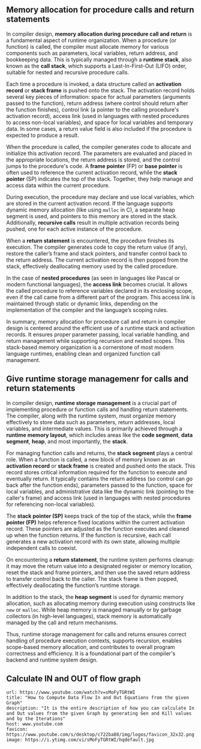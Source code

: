 ## Memory allocation for procedure calls and return statements

In compiler design, **memory allocation during procedure call and return** is a fundamental aspect of runtime organization. When a procedure (or function) is called, the compiler must allocate memory for various components such as parameters, local variables, return address, and bookkeeping data. This is typically managed through a **runtime stack**, also known as the **call stack**, which supports a Last-In-First-Out (LIFO) order, suitable for nested and recursive procedure calls.

Each time a procedure is invoked, a data structure called an **activation record** or **stack frame** is pushed onto the stack. The activation record holds several key pieces of information: space for actual parameters (arguments passed to the function), return address (where control should return after the function finishes), control link (a pointer to the calling procedure's activation record), access link (used in languages with nested procedures to access non-local variables), and space for local variables and temporary data. In some cases, a return value field is also included if the procedure is expected to produce a result.

When the procedure is called, the compiler generates code to allocate and initialize this activation record. The parameters are evaluated and placed in the appropriate locations, the return address is stored, and the control jumps to the procedure's code. A **frame pointer** (FP) or **base pointer** is often used to reference the current activation record, while the **stack pointer** (SP) indicates the top of the stack. Together, they help manage and access data within the current procedure.

During execution, the procedure may declare and use local variables, which are stored in the current activation record. If the language supports dynamic memory allocation (like using `malloc` in C), a separate heap segment is used, and pointers to this memory are stored in the stack. Additionally, **recursive calls** result in multiple activation records being pushed, one for each active instance of the procedure.

When a **return statement** is encountered, the procedure finishes its execution. The compiler generates code to copy the return value (if any), restore the caller’s frame and stack pointers, and transfer control back to the return address. The current activation record is then popped from the stack, effectively deallocating memory used by the called procedure.

In the case of **nested procedures** (as seen in languages like Pascal or modern functional languages), the **access link** becomes crucial. It allows the called procedure to reference variables declared in its enclosing scope, even if the call came from a different part of the program. This access link is maintained through static or dynamic links, depending on the implementation of the compiler and the language’s scoping rules.

In summary, memory allocation for procedure call and return in compiler design is centered around the efficient use of a runtime stack and activation records. It ensures proper parameter passing, local variable handling, and return management while supporting recursion and nested scopes. This stack-based memory organization is a cornerstone of most modern language runtimes, enabling clean and organized function call management.

## Give runtime storage managemenr for calls and return statements

In compiler design, **runtime storage management** is a crucial part of implementing procedure or function calls and handling return statements. The compiler, along with the runtime system, must organize memory effectively to store data such as parameters, return addresses, local variables, and intermediate values. This is primarily achieved through a **runtime memory layout**, which includes areas like the **code segment**, **data segment**, **heap**, and most importantly, the **stack**.

For managing function calls and returns, the **stack segment** plays a central role. When a function is called, a new block of memory known as an **activation record** or **stack frame** is created and pushed onto the stack. This record stores critical information required for the function to execute and eventually return. It typically contains the return address (so control can go back after the function ends), parameters passed to the function, space for local variables, and administrative data like the dynamic link (pointing to the caller's frame) and access link (used in languages with nested procedures for referencing non-local variables).

The **stack pointer (SP)** keeps track of the top of the stack, while the **frame pointer (FP)** helps reference fixed locations within the current activation record. These pointers are adjusted as the function executes and cleaned up when the function returns. If the function is recursive, each call generates a new activation record with its own state, allowing multiple independent calls to coexist.

On encountering a **return statement**, the runtime system performs cleanup: it may move the return value into a designated register or memory location, reset the stack and frame pointers, and then use the saved return address to transfer control back to the caller. The stack frame is then popped, effectively deallocating the function’s runtime storage.

In addition to the stack, the **heap segment** is used for dynamic memory allocation, such as allocating memory during execution using constructs like `new` or `malloc`. While heap memory is managed manually or by garbage collectors (in high-level languages), stack memory is automatically managed by the call and return mechanisms.

Thus, runtime storage management for calls and returns ensures correct handling of procedure execution contexts, supports recursion, enables scope-based memory allocation, and contributes to overall program correctness and efficiency. It is a foundational part of the compiler's backend and runtime system design.

## Calculate IN and OUT of flow graph


```cardlink
url: https://www.youtube.com/watch?v=sMoFyTGRtWI
title: "How to Compute Data Flow In and Out Equations from the given Graph"
description: "It is the entire description of how you can calculate In and Out values from the given Graph by generating Gen and Kill values and by the Iterations"
host: www.youtube.com
favicon: https://www.youtube.com/s/desktop/c722ba88/img/logos/favicon_32x32.png
image: https://i.ytimg.com/vi/sMoFyTGRtWI/hqdefault.jpg
```
